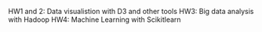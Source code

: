HW1 and 2: Data visualistion with D3 and other tools
HW3: Big data analysis with Hadoop
HW4: Machine Learning with Scikitlearn